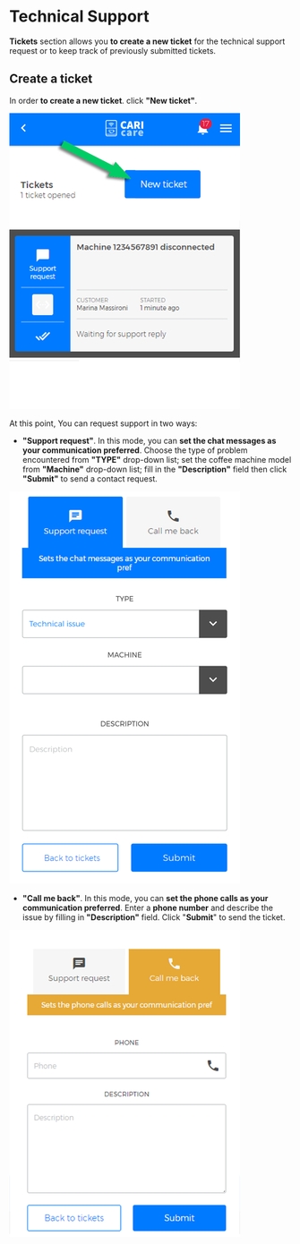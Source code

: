 # Technical Support

**Tickets** section allows you **to create a new ticket** for the technical support request or to keep track of previously submitted tickets.


## Create a ticket

In order **to create a new ticket**. click **"New ticket"**.

<kbd>![Add New Ticket](_images/tickets-01-eng.png)</kbd>

At this point, You can request support in two ways:

- **"Support request"**. In this mode, you can **set the chat messages as your communication preferred**. Choose the type of problem encountered from **"TYPE"** drop-down list; set the coffee machine model from **"Machine"** drop-down list; fill in the **"Description"** field then click **"Submit"** to send a contact request.

<kbd>![Richiesta Supporto](_images/tickets-02-eng.png)</kbd>


- **"Call me back"**. In this mode, you can **set the phone calls as your communication preferred**. Enter a **phone number** and describe the issue by filling in **"Description"** field. Click "**Submit**" to send the ticket. 

<kbd>![Call me back](_images/tickets-03-callmeback.png)</kbd>











